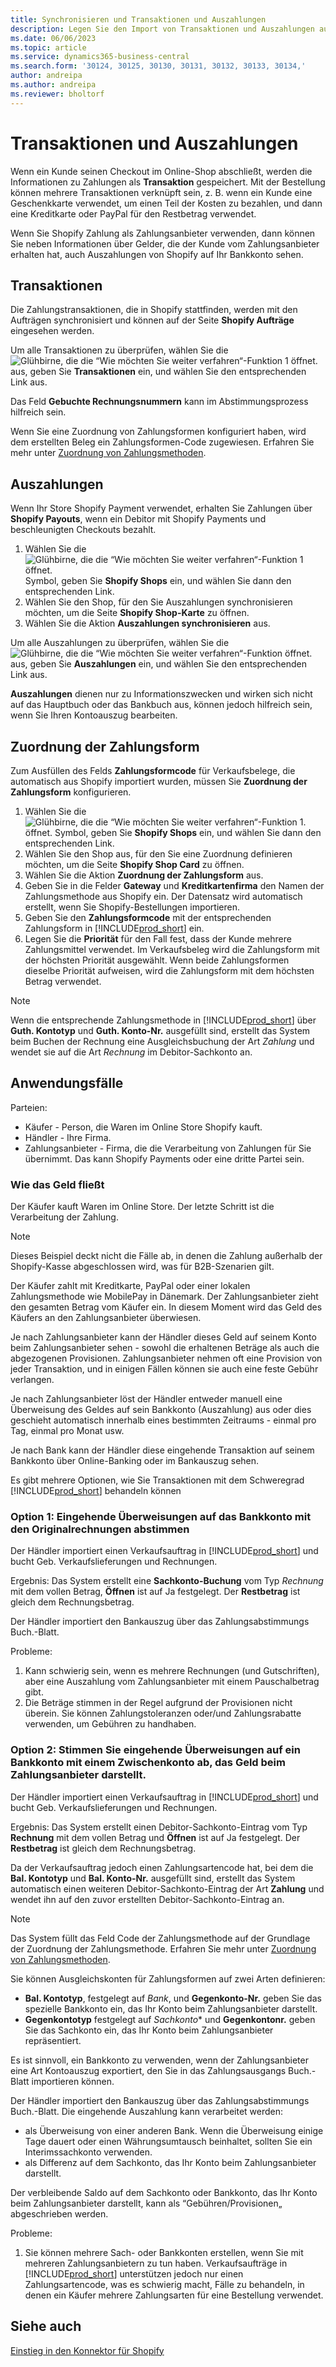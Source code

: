 ```yaml
---
title: Synchronisieren und Transaktionen und Auszahlungen
description: Legen Sie den Import von Transaktionen und Auszahlungen aus Shopify fest und führen Sie ihn aus.
ms.date: 06/06/2023
ms.topic: article
ms.service: dynamics365-business-central
ms.search.form: '30124, 30125, 30130, 30131, 30132, 30133, 30134,'
author: andreipa
ms.author: andreipa
ms.reviewer: bholtorf
---
```


# Transaktionen und Auszahlungen

Wenn ein Kunde seinen Checkout im Online-Shop abschließt, werden die Informationen zu Zahlungen als **Transaktion** gespeichert. Mit der Bestellung können mehrere Transaktionen verknüpft sein, z. B. wenn ein Kunde eine Geschenkkarte verwendet, um einen Teil der Kosten zu bezahlen, und dann eine Kreditkarte oder PayPal für den Restbetrag verwendet.

Wenn Sie Shopify Zahlung als Zahlungsanbieter verwenden, dann können Sie neben Informationen über Gelder, die der Kunde vom Zahlungsanbieter erhalten hat, auch Auszahlungen von Shopify auf Ihr Bankkonto sehen.

## Transaktionen

Die Zahlungstransaktionen, die in Shopify stattfinden, werden mit den Aufträgen synchronisiert und können auf der Seite **Shopify Aufträge** eingesehen werden.

Um alle Transaktionen zu überprüfen, wählen Sie die ![Glühbirne, die die “Wie möchten Sie weiter verfahren“-Funktion 1 öffnet.](../media/ui-search/search_small.png "Sagen Sie mir, was Sie tun möchten") aus, geben Sie **Transaktionen** ein, und wählen Sie den entsprechenden Link aus.

Das Feld **Gebuchte Rechnungsnummern** kann im Abstimmungsprozess hilfreich sein.

Wenn Sie eine Zuordnung von Zahlungsformen konfiguriert haben, wird dem erstellten Beleg ein Zahlungsformen-Code zugewiesen. Erfahren Sie mehr unter [Zuordnung von Zahlungsmethoden](#payment-method-mapping).

## Auszahlungen

Wenn Ihr Store Shopify Payment verwendet, erhalten Sie Zahlungen über **Shopify Payouts**, wenn ein Debitor mit Shopify Payments und beschleunigten Checkouts bezahlt.

1. Wählen Sie die ![Glühbirne, die die “Wie möchten Sie weiter verfahren“-Funktion 1 öffnet.](../media/ui-search/search_small.png "Sagen Sie mir, was Sie tun möchten") Symbol, geben Sie **Shopify Shops** ein, und wählen Sie dann den entsprechenden Link.
2. Wählen Sie den Shop, für den Sie Auszahlungen synchronisieren möchten, um die Seite **Shopify Shop-Karte** zu öffnen.
3. Wählen Sie die Aktion **Auszahlungen synchronisieren** aus.

Um alle Auszahlungen zu überprüfen, wählen Sie die ![Glühbirne, die die “Wie möchten Sie weiter verfahren“-Funktion öffnet.](../media/ui-search/search_small.png "Sagen Sie mir, was Sie tun möchten") aus, geben Sie **Auszahlungen** ein, und wählen Sie den entsprechenden Link aus.

**Auszahlungen** dienen nur zu Informationszwecken und wirken sich nicht auf das Hauptbuch oder das Bankbuch aus, können jedoch hilfreich sein, wenn Sie Ihren Kontoauszug bearbeiten.

## Zuordnung der Zahlungsform

Zum Ausfüllen des Felds **Zahlungsformcode** für Verkaufsbelege, die automatisch aus Shopify importiert wurden, müssen Sie **Zuordnung der Zahlungsform** konfigurieren.

1. Wählen Sie die ![Glühbirne, die die “Wie möchten Sie weiter verfahren“-Funktion 1.](../media/ui-search/search_small.png "Was möchten Sie tun?") öffnet. Symbol, geben Sie **Shopify Shops** ein, und wählen Sie dann den entsprechenden Link.
2. Wählen Sie den Shop aus, für den Sie eine Zuordnung definieren möchten, um die Seite **Shopify Shop Card** zu öffnen.
3. Wählen Sie die Aktion **Zuordnung der Zahlungsform** aus.
4. Geben Sie in die Felder **Gateway** und **Kreditkartenfirma** den Namen der Zahlungsmethode aus Shopify ein. Der Datensatz wird automatisch erstellt, wenn Sie Shopify-Bestellungen importieren.
5. Geben Sie den **Zahlungsformcode** mit der entsprechenden Zahlungsform in [!INCLUDE[prod_short](../includes/prod_short.md)] ein.
6. Legen Sie die **Priorität** für den Fall fest, dass der Kunde mehrere Zahlungsmittel verwendet. Im Verkaufsbeleg wird die Zahlungsform mit der höchsten Priorität ausgewählt. Wenn beide Zahlungsformen dieselbe Priorität aufweisen, wird die Zahlungsform mit dem höchsten Betrag verwendet.

> [!NOTE]  
> Wenn die entsprechende Zahlungsmethode in [!INCLUDE[prod_short](../includes/prod_short.md)] über **Guth. Kontotyp** und **Guth. Konto-Nr.** ausgefüllt sind, erstellt das System beim Buchen der Rechnung eine Ausgleichsbuchung der Art *Zahlung* und wendet sie auf die Art *Rechnung* im Debitor-Sachkonto an.

## Anwendungsfälle
  
Parteien:

* Käufer - Person, die Waren im Online Store Shopify kauft.
* Händler - Ihre Firma.
* Zahlungsanbieter - Firma, die die Verarbeitung von Zahlungen für Sie übernimmt. Das kann Shopify Payments oder eine dritte Partei sein.

### Wie das Geld fließt

Der Käufer kauft Waren im Online Store. Der letzte Schritt ist die Verarbeitung der Zahlung.

>[!NOTE]
> Dieses Beispiel deckt nicht die Fälle ab, in denen die Zahlung außerhalb der Shopify-Kasse abgeschlossen wird, was für B2B-Szenarien gilt.
  
Der Käufer zahlt mit Kreditkarte, PayPal oder einer lokalen Zahlungsmethode wie MobilePay in Dänemark. Der Zahlungsanbieter zieht den gesamten Betrag vom Käufer ein. In diesem Moment wird das Geld des Käufers an den Zahlungsanbieter überwiesen.

Je nach Zahlungsanbieter kann der Händler dieses Geld auf seinem Konto beim Zahlungsanbieter sehen - sowohl die erhaltenen Beträge als auch die abgezogenen Provisionen. Zahlungsanbieter nehmen oft eine Provision von jeder Transaktion, und in einigen Fällen können sie auch eine feste Gebühr verlangen.
  
Je nach Zahlungsanbieter löst der Händler entweder manuell eine Überweisung des Geldes auf sein Bankkonto (Auszahlung) aus oder dies geschieht automatisch innerhalb eines bestimmten Zeitraums - einmal pro Tag, einmal pro Monat usw.
  
Je nach Bank kann der Händler diese eingehende Transaktion auf seinem Bankkonto über Online-Banking oder im Bankauszug sehen.

Es gibt mehrere Optionen, wie Sie Transaktionen mit dem Schweregrad [!INCLUDE[prod_short](../includes/prod_short.md)] behandeln können
  
### Option 1: Eingehende Überweisungen auf das Bankkonto mit den Originalrechnungen abstimmen
  
Der Händler importiert einen Verkaufsauftrag in [!INCLUDE[prod_short](../includes/prod_short.md)] und bucht Geb. Verkaufslieferungen und Rechnungen.

Ergebnis: Das System erstellt eine **Sachkonto-Buchung** vom Typ *Rechnung* mit dem vollen Betrag, **Öffnen** ist auf Ja festgelegt. Der **Restbetrag** ist gleich dem Rechnungsbetrag.

Der Händler importiert den Bankauszug über das Zahlungsabstimmungs Buch.-Blatt.

Probleme:

1. Kann schwierig sein, wenn es mehrere Rechnungen (und Gutschriften), aber eine Auszahlung vom Zahlungsanbieter mit einem Pauschalbetrag gibt.
2. Die Beträge stimmen in der Regel aufgrund der Provisionen nicht überein. Sie können Zahlungstoleranzen oder/und Zahlungsrabatte verwenden, um Gebühren zu handhaben.

### Option 2: Stimmen Sie eingehende Überweisungen auf ein Bankkonto mit einem Zwischenkonto ab, das Geld beim Zahlungsanbieter darstellt.
  
Der Händler importiert einen Verkaufsauftrag in [!INCLUDE[prod_short](../includes/prod_short.md)] und bucht Geb. Verkaufslieferungen und Rechnungen.
  
Ergebnis: Das System erstellt einen Debitor-Sachkonto-Eintrag vom Typ **Rechnung** mit dem vollen Betrag und **Öffnen** ist auf Ja festgelegt. Der **Restbetrag** ist gleich dem Rechnungsbetrag.

Da der Verkaufsauftrag jedoch einen Zahlungsartencode hat, bei dem die **Bal. Kontotyp** und **Bal. Konto-Nr.** ausgefüllt sind, erstellt das System automatisch einen weiteren Debitor-Sachkonto-Eintrag der Art **Zahlung** und wendet ihn auf den zuvor erstellten Debitor-Sachkonto-Eintrag an.

>[!NOTE]
> Das System füllt das Feld Code der Zahlungsmethode auf der Grundlage der Zuordnung der Zahlungsmethode. Erfahren Sie mehr unter [Zuordnung von Zahlungsmethoden](#payment-method-mapping).
  
Sie können Ausgleichskonten für Zahlungsformen auf zwei Arten definieren:

* **Bal. Kontotyp**, festgelegt auf *Bank*, und **Gegenkonto-Nr.** geben Sie das spezielle Bankkonto ein, das Ihr Konto beim Zahlungsanbieter darstellt.
* **Gegenkontotyp** festgelegt auf *Sachkonto** und **Gegenkontonr.** geben Sie das Sachkonto ein, das Ihr Konto beim Zahlungsanbieter repräsentiert.

Es ist sinnvoll, ein Bankkonto zu verwenden, wenn der Zahlungsanbieter eine Art Kontoauszug exportiert, den Sie in das Zahlungsausgangs Buch.-Blatt importieren können.

Der Händler importiert den Bankauszug über das Zahlungsabstimmungs Buch.-Blatt. Die eingehende Auszahlung kann verarbeitet werden:

* als Überweisung von einer anderen Bank. Wenn die Überweisung einige Tage dauert oder einen Währungsumtausch beinhaltet, sollten Sie ein Interimssachkonto verwenden.
* als Differenz auf dem Sachkonto, das Ihr Konto beim Zahlungsanbieter darstellt.
  
Der verbleibende Saldo auf dem Sachkonto oder Bankkonto, das Ihr Konto beim Zahlungsanbieter darstellt, kann als “Gebühren/Provisionen„ abgeschrieben werden.

Probleme:

1. Sie können mehrere Sach- oder Bankkonten erstellen, wenn Sie mit mehreren Zahlungsanbietern zu tun haben. Verkaufsaufträge in [!INCLUDE[prod_short](../includes/prod_short.md)] unterstützen jedoch nur einen Zahlungsartencode, was es schwierig macht, Fälle zu behandeln, in denen ein Käufer mehrere Zahlungsarten für eine Bestellung verwendet.

## Siehe auch

[Einstieg in den Konnektor für Shopify](get-started.md)  

